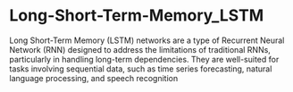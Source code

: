# Long-Short-Term-Memory_LSTM
Long Short-Term Memory (LSTM) networks are a type of Recurrent Neural Network (RNN) designed to address the limitations of traditional RNNs, particularly in handling long-term dependencies. They are well-suited for tasks involving sequential data, such as time series forecasting, natural language processing, and speech recognition
